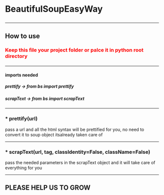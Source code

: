 # BeautifulSoupEasyWay<hr>
<h2>How to use</h2>
<h3 style="color : red;">Keep this file your project folder or palce it in python root directory<h3>
<hr>

<h4>imports needed</h4>
<h5>prettify -> from bs import prettify</h5>
<h5>scrapText -> from bs import scrapText</h5><hr>

<h3>* prettify(url)</h3>
<p>pass a url and all the html syntax will be prettified for you, no need to convert it to soup object itsalready taken care of</p><hr>

<h3>* scrapText(url, tag, classIdentity=False, className=False)</h3>
<p>pass the needed parameters in the scrapText object and it will take care of everything for you</p><hr>


<h2>PLEASE HELP US TO GROW</h2>
